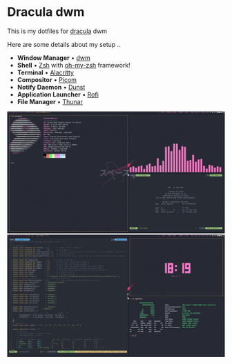 # Dracula dwm

This is my dotfiles for [dracula](https://draculatheme.com/) dwm

Here are some details about my setup ..
- **Window Manager**               • [dwm](https://dwm.suckless.org/)
- **Shell**                        • [Zsh](https://www.zsh.org) with [oh-my-zsh](https://github.com/ohmyzsh/ohmyzsh) framework!
- **Terminal**                     • [Alacritty](https://alacritty.org/)
- **Compositor**                   • [Picom](https://github.com/yshui/picom)
- **Notify Daemon**                • [Dunst](https://github.com/dunst-project/dunst) 
- **Application Launcher**         • [Rofi](https://github.com/davatorium/rofi)
- **File Manager**                 • [Thunar](https://github.com/xfce-mirror/thunar)

 <img src="https://raw.githubusercontent.com/maxutka99/dotfiles/main/scr1.png" width="800px"/>
</a>
 <img src="https://raw.githubusercontent.com/maxutka99/dotfiles/main/scr2.png" width="800px"/>
</a>
